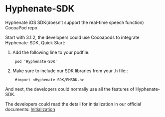 # Hyphenate-SDK


Hyphenate iOS SDK(doesn’t support the real-time speech function)  CocoaPod repo

Start with 3.1.2, the developers could use Cocoapods to integrate Hyphenate-SDK, Quick Start:

1. Add the following line to your podfile:

		pod 'Hyphenate-SDK'
		
2. Make sure to include our SDK libraries from your .h file::

		#import <Hyphenate-SDK/EMSDK.h>
		
And next, the developers could normally use all the features of Hyphenate-SDK.

The developers could read the detail for initialization in our official documents: [Initialization](http://docs.hyphenate.io/im/iosclientintegration/iossdkimport)